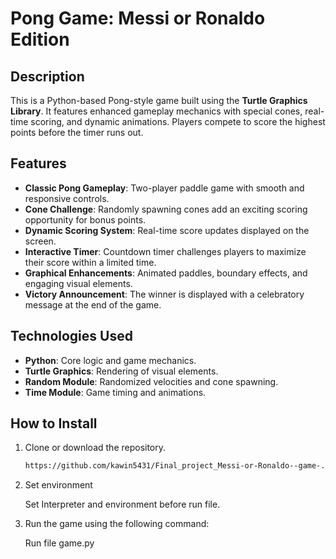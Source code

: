 # **Pong Game: Messi or Ronaldo Edition**

## **Description**
This is a Python-based Pong-style game built using the **Turtle Graphics Library**. It features enhanced gameplay mechanics with special cones, real-time scoring, and dynamic animations. Players compete to score the highest points before the timer runs out.

## **Features**
- **Classic Pong Gameplay**: Two-player paddle game with smooth and responsive controls.
- **Cone Challenge**: Randomly spawning cones add an exciting scoring opportunity for bonus points.
- **Dynamic Scoring System**: Real-time score updates displayed on the screen.
- **Interactive Timer**: Countdown timer challenges players to maximize their score within a limited time.
- **Graphical Enhancements**: Animated paddles, boundary effects, and engaging visual elements.
- **Victory Announcement**: The winner is displayed with a celebratory message at the end of the game.

## **Technologies Used**
- **Python**: Core logic and game mechanics.
- **Turtle Graphics**: Rendering of visual elements.
- **Random Module**: Randomized velocities and cone spawning.
- **Time Module**: Game timing and animations.

## **How to Install**
1. Clone or download the repository.
   ```bash
   https://github.com/kawin5431/Final_project_Messi-or-Ronaldo--game-.git
   ```
2. Set environment
   
      Set Interpreter and environment before run file.    
   
3. Run the game using the following command:

      Run file game.py
